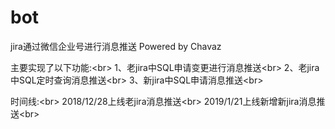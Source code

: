 # bot
jira通过微信企业号进行消息推送  Powered by Chavaz

主要实现了以下功能:\<br>
1、老jira中SQL申请变更进行消息推送\<br>
2、老jira中SQL定时查询消息推送\<br>
3、新jira中SQL申请消息推送\<br>

时间线:\<br>
2018/12/28上线老jira消息推送\<br>
2019/1/21上线新增新jira消息推送\<br>